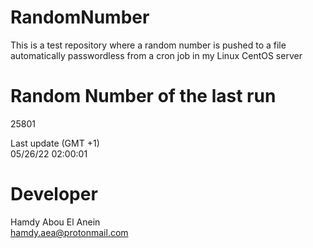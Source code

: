 # RandomNumber    
This is a test repository where a random number is pushed to a file automatically passwordless from a cron job in my Linux CentOS server    
# Random Number of the last run   
25801
      
Last update (GMT +1)    
05/26/22 02:00:01
# Developer    
Hamdy Abou El Anein   
hamdy.aea@protonmail.com
